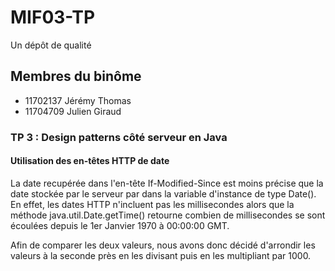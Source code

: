 # MIF03-TP

Un dépôt de qualité

## Membres du binôme

- 11702137 Jérémy Thomas
- 11704709 Julien Giraud

### TP 3 : Design patterns côté serveur en Java

#### Utilisation des en-têtes HTTP de date

La date recupérée dans l'en-tête If-Modified-Since est moins précise que la date stockée par le serveur par dans la variable d'instance de type Date(). En effet, les dates HTTP n'incluent pas les millisecondes alors que la méthode java.util.Date.getTime() retourne combien de  millisecondes se sont écoulées depuis le 1er Janvier 1970 à 00:00:00 GMT.

Afin de comparer les deux valeurs, nous avons donc décidé d'arrondir les valeurs à la seconde près en les divisant puis en les multipliant par 1000.